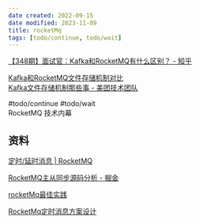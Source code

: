 ```yaml
---
date created: 2022-09-15
date modified: 2023-11-09
title: rocketMq
tags: [todo/continue, todo/wait]
---
```


[【348期】面试官：Kafka和RocketMQ有什么区别？ - 知乎](https://zhuanlan.zhihu.com/p/423309452)

[Kafka和RocketMQ文件存储机制对比](https://t1mek1ller.github.io/2019/11/13/kafka-rocketmq-storage/)  
[Kafka文件存储机制那些事 - 美团技术团队](https://tech.meituan.com/2015/01/13/kafka-fs-design-theory.html)

#todo/continue #todo/wait  
RocketMQ 技术内幕

## 资料

[定时/延时消息 | RocketMQ](https://rocketmq.apache.org/zh/docs/featureBehavior/02delaymessage/)

[RocketMQ主从同步源码分析 - 掘金](https://juejin.cn/post/6844903966359158798)

[rocketMq最佳实践](https://gitee.com/venus-suite/rocketmq-with-delivery-time/wikis/rocketmq%E4%BD%BF%E7%94%A8/%E6%9C%80%E4%BD%B3%E5%AE%9E%E8%B7%B5)

[RocketMq定时消息方案设计](https://shimo.im/docs/gXqme9PKKpIeD7qo/read)
